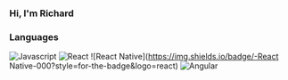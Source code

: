 ### Hi, I'm Richard

### Languages
![Javascript](https://img.shields.io/badge/-Javascript-000?style=for-the-badge&logo=javascript)
![React](https://img.shields.io/badge/-React-000?style=for-the-badge&logo=react)
![React Native](https://img.shields.io/badge/-React Native-000?style=for-the-badge&logo=react)
![Angular](https://img.shields.io/badge/-Angular-000?style=for-the-badge&logo=angular)
